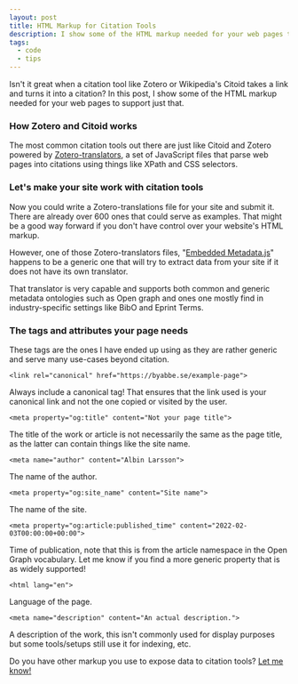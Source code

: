 ```yaml
---
layout: post
title: HTML Markup for Citation Tools
description: I show some of the HTML markup needed for your web pages to support tools like Zotero and Citioid.
tags:
  - code
  - tips
---
```


Isn't it great when a citation tool like Zotero or Wikipedia's Citoid takes a link and turns it into a citation? In this post, I show some of the HTML markup needed for your web pages to support just that.

### How Zotero and Citoid works

The most common citation tools out there are just like Citoid and Zotero powered by [Zotero-translators](https://github.com/zotero/translators/), a set of JavaScript files that parse web pages into citations using things like XPath and CSS selectors.

### Let's make your site work with citation tools

Now you could write a Zotero-translations file for your site and submit it. There are already over 600 ones that could serve as examples. That might be a good way forward if you don't have control over your website's HTML markup.

However, one of those Zotero-translators files, "[Embedded Metadata.js](https://github.com/zotero/translators/blob/master/Embedded%20Metadata.js)" happens to be a generic one that will try to extract data from your site if it does not have its own translator.

That translator is very capable and supports both common and generic metadata ontologies such as Open graph and ones one mostly find in industry-specific settings like BibO and Eprint Terms.

### The tags and attributes your page needs

These tags are the ones I have ended up using as they are rather generic and serve many use-cases beyond citation. 

<pre><code class="language-html">&lt;link rel="canonical" href="https://byabbe.se/example-page"></code></pre>
Always include a canonical tag! That ensures that the link used is your canonical link and not the one copied or visited by the user.


<pre><code class="language-html">&lt;meta property="og:title" content="Not your page title"></code></pre>
The title of the work or article is not necessarily the same as the page title, as the latter can contain things like the site name.

<pre><code class="language-html">&lt;meta name="author" content="Albin Larsson"></code></pre>
The name of the author.

<pre><code class="language-html">&lt;meta property="og:site_name" content="Site name"></code></pre>
The name of the site.

<pre><code class="language-html">&lt;meta property="og:article:published_time" content="2022-02-03T00:00:00+00:00"></code></pre>

Time of publication, note that this is from the article namespace in the Open Graph vocabulary. Let me know if you find a more generic property that is as widely supported!

<pre><code class="language-html">&lt;html lang="en"></code></pre>

Language of the page.

<pre><code class="language-html">&lt;meta name="description" content="An actual description."></code></pre>

A description of the work, this isn't commonly used for display purposes but some tools/setups still use it for indexing, etc.


Do you have other markup you use to expose data to citation tools? [Let me know!](https://byabbe.se/)
